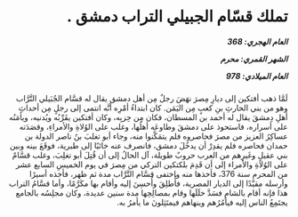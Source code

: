 <h1 dir="rtl">تملك قسّام الجبيلي التراب دمشق .</h1>

<h5 dir="rtl">العام الهجري:  368

الشهر القمري: محرم

العام الميلادي: 978</h5>

<p dir="rtl">لَمَّا ذهب أفتكين إلى ديارِ مِصرَ نهَضَ رجلٌ مِن أهل دمشق يقال له قسَّام الجُبَيلي التَّرَّاب وهو من بني الحارثِ بنِ كعبٍ مِن اليَمَن. كان ابتداءُ أمْرِه أنَّه انتمى إلى رجلٍ مِن أحداثِ أهلِ دِمشقَ يقال له أحمد بن المسطان، فكان مِن حِزبِه، وكان أفتكين يقَرِّبُه ويُدنيه، ويأمَنُه على أسراره، فاستحوذ على دمشقَ وطاوعَه أهلُها، وغلب على الوُلاةِ والأمراءِ، وقصَدَته عساكِرُ العزيز من مصرَ فحاصروه فلم يتمَكَّنوا منه، وجاء أبو تغلبَ بنُ ناصر الدولة بن حمدان فحاصره فلم يقدِرْ أن يدخُلَ دمشق، فانصرف عنه خائبًا إلى طبرية، فوقَعَ بينه وبين بني عقيلٍ وغَيرِهم من العرب حروبٌ طويلة، آل الحالُ إلى أن قُتِلَ أبو تغلِبَ، وغلب قسَّامٌ على الوُلاةِ والأمراء إلى أن قَدِمَ بلكتكين التركي من مِصرَ في يوم الخميسِ السابع عشر من المحرم سنة 376، فأخذها منه واختفى قسَّام التَّرَّاب مدة ثم ظهر، فأخذه أسيرًا وأرسله مقيَّدًا إلى الديار المصرية، فأُطلِقَ وأُحسِنَ إليه وأقام بها مكَرَّمًا، وأما قسَّامُ التراب هذا فإنه أقام بالشامِ فسَدَّ خلَلَها وقام بمصالِحِها مدة سنين عديدة، وكان مجلِسُه بالجامع يجتَمِعُ الناس إليه فيأمُرُهم وينهاهم فيمتَثِلونَ ما يأمرُ به.</p></br>
